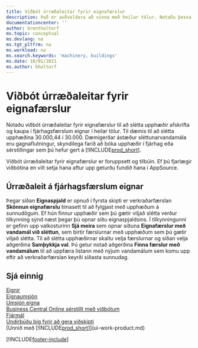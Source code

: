 ```yaml
---
title: Viðbót úrræðaleitar fyrir eignafærslur
description: Það er auðveldara að vinna með heilar tölur. Notaðu þessa viðbót til að slétta upphæðir fyrir eignir í eignafærslunni.
documentationcenter: ''
author: brentholtorf
ms.topic: conceptual
ms.devlang: na
ms.tgt_pltfrm: na
ms.workload: na
ms.search.keywords: 'machinery, buildings'
ms.date: 10/01/2021
ms.author: bholtorf
---
```

# <a name="the-troubleshooting-fa-ledger-entries-extension"></a><a name="the-troubleshooting-fa-ledger-entries-extension"></a><a name="the-troubleshooting-fa-ledger-entries-extension"></a>Viðbót úrræðaleitar fyrir eignafærslur
Notaðu viðbót úrræðaleitar fyrir eignafærslur til að slétta upphæðir afskrifta og kaupa í fjárhagsfærslum eignar í heilar tölur. Til dæmis til að slétta upphæðina 30.000,44 í 30.000. Dæmigerðar ástæður sléttunarvandamála eru gagnaflutningur, skyndilega farið að bóka upphæðir í fjárhag eða sérstillingar sem þú hefur gert á [!INCLUDE[prod_short](includes/prod_short.md)].

Viðbót úrræðaleitar fyrir eignafærslur er foruppsett og tilbúin. Ef þú fjarlægir viðbótina en vilt setja hana aftur upp geturðu fundið hana í AppSource.

## <a name="troubleshooting-fixed-asset-ledger-entries"></a><a name="troubleshooting-fixed-asset-ledger-entries"></a><a name="troubleshooting-fixed-asset-ledger-entries"></a>Úrræðaleit á fjárhagsfærslum eignar
Þegar síðan **Eignaspjald** er opnuð í fyrsta skipti er verkraðarfærslan **Skönnun eignafærslu** tímasett til að fylgjast með upphæðum á sunnudögum. Ef hún finnur upphæðir sem þú gætir viljað slétta verður tilkynning sýnd næst þegar þú opnar síðu eignaspjaldsins. Í tilkynningunni er gefinn upp valkosturinn **Sjá meira** sem opnar síðuna **Eignafærslur með vandamál við sléttun**, sem birtir færslurnar með upphæðum sem þú gætir viljað slétta. Til að slétta upphæðirnar skaltu velja færslurnar og síðan velja aðgerðina **Samþykkja val**. Þú getur notað aðgerðina **Finna færslur með vandamálum** til að uppfæra listann með nýjum vandamálum sem komu upp eftir að verkraðarfærslan keyrði síðasta sunnudag.

## <a name="see-also"></a><a name="see-also"></a><a name="see-also"></a>Sjá einnig
[Eignir](fa-manage.md)  
[Eignaumsjón](fa-manage.md)  
[Umsjón eigna](fa-how-maintain.md)  
[Business Central Online sérstillt með viðbótum](ui-extensions.md)  
[Fjármál](finance.md)  
[Undirbúðu þig fyrir að gera viðskipti](ui-get-ready-business.md)  
[Unnið með [!INCLUDE[prod_short](includes/prod_short.md)]](ui-work-product.md)  


[!INCLUDE[footer-include](includes/footer-banner.md)]



